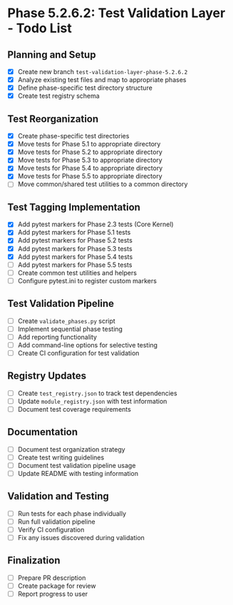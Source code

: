 # Phase 5.2.6.2: Test Validation Layer - Todo List

## Planning and Setup
- [x] Create new branch `test-validation-layer-phase-5.2.6.2`
- [x] Analyze existing test files and map to appropriate phases
- [x] Define phase-specific test directory structure
- [x] Create test registry schema

## Test Reorganization
- [x] Create phase-specific test directories
- [x] Move tests for Phase 5.1 to appropriate directory
- [x] Move tests for Phase 5.2 to appropriate directory
- [x] Move tests for Phase 5.3 to appropriate directory
- [x] Move tests for Phase 5.4 to appropriate directory
- [x] Move tests for Phase 5.5 to appropriate directory
- [ ] Move common/shared test utilities to a common directory

## Test Tagging Implementation
- [x] Add pytest markers for Phase 2.3 tests (Core Kernel)
- [x] Add pytest markers for Phase 5.1 tests
- [x] Add pytest markers for Phase 5.2 tests
- [x] Add pytest markers for Phase 5.3 tests
- [x] Add pytest markers for Phase 5.4 tests
- [ ] Add pytest markers for Phase 5.5 tests
- [ ] Create common test utilities and helpers
- [ ] Configure pytest.ini to register custom markers

## Test Validation Pipeline
- [ ] Create `validate_phases.py` script
- [ ] Implement sequential phase testing
- [ ] Add reporting functionality
- [ ] Add command-line options for selective testing
- [ ] Create CI configuration for test validation

## Registry Updates
- [ ] Create `test_registry.json` to track test dependencies
- [ ] Update `module_registry.json` with test information
- [ ] Document test coverage requirements

## Documentation
- [ ] Document test organization strategy
- [ ] Create test writing guidelines
- [ ] Document test validation pipeline usage
- [ ] Update README with testing information

## Validation and Testing
- [ ] Run tests for each phase individually
- [ ] Run full validation pipeline
- [ ] Verify CI configuration
- [ ] Fix any issues discovered during validation

## Finalization
- [ ] Prepare PR description
- [ ] Create package for review
- [ ] Report progress to user
